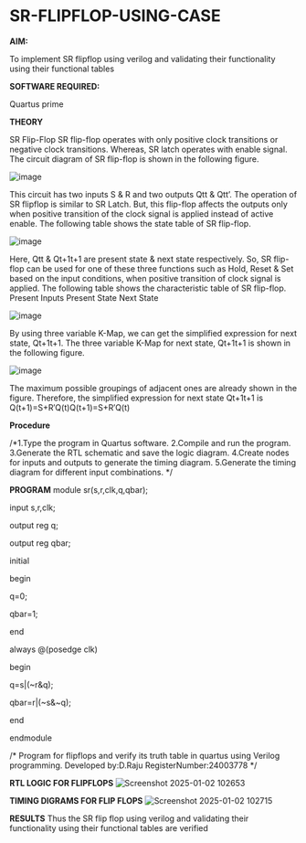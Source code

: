 # SR-FLIPFLOP-USING-CASE

**AIM:**

To implement  SR flipflop using verilog and validating their functionality using their functional tables

**SOFTWARE REQUIRED:**

Quartus prime

**THEORY**

SR Flip-Flop SR flip-flop operates with only positive clock transitions or negative clock transitions. Whereas, SR latch operates with enable signal. The circuit diagram of SR flip-flop is shown in the following figure.

![image](https://github.com/naavaneetha/SR-FLIPFLOP-USING-CASE/assets/154305477/0f710028-ad52-4d3e-9276-8714cf023a25)

 
This circuit has two inputs S & R and two outputs Qtt & Qtt’. The operation of SR flipflop is similar to SR Latch. But, this flip-flop affects the outputs only when positive transition of the clock signal is applied instead of active enable. The following table shows the state table of SR flip-flop.

![image](https://github.com/naavaneetha/SR-FLIPFLOP-USING-CASE/assets/154305477/dabfc4f4-87e3-4cbc-9472-f89ee1b5ed30)

 
Here, Qtt & Qt+1t+1 are present state & next state respectively. So, SR flip-flop can be used for one of these three functions such as Hold, Reset & Set based on the input conditions, when positive transition of clock signal is applied. The following table shows the characteristic table of SR flip-flop. Present Inputs Present State Next State

![image](https://github.com/naavaneetha/SR-FLIPFLOP-USING-CASE/assets/154305477/dd90d16c-aec5-4290-a586-e2346b1e9eb5)

 
By using three variable K-Map, we can get the simplified expression for next state, Qt+1t+1. The three variable K-Map for next state, Qt+1t+1 is shown in the following figure.

![image](https://github.com/naavaneetha/SR-FLIPFLOP-USING-CASE/assets/154305477/473efad6-d70b-4ca7-aeb7-898bbfca319f)

 
The maximum possible groupings of adjacent ones are already shown in the figure. Therefore, the simplified expression for next state Qt+1t+1 is Q(t+1)=S+R′Q(t)Q(t+1)=S+R′Q(t)

**Procedure**

/*1.Type the program in Quartus software. 2.Compile and run the program. 3.Generate the RTL schematic and save the logic diagram. 4.Create nodes for inputs and outputs to generate the timing diagram. 5.Generate the timing diagram for different input combinations. */

**PROGRAM**
module sr(s,r,clk,q,qbar);

input s,r,clk;

output reg q;

output reg qbar;

initial

begin

q=0;

qbar=1;

end

always @(posedge clk)

begin

q=s|(~r&q);

qbar=r|(~s&~q);

end

endmodule

/* Program for flipflops and verify its truth table in quartus using Verilog programming. Developed by:D.Raju RegisterNumber:24003778
*/

**RTL LOGIC FOR FLIPFLOPS**
![Screenshot 2025-01-02 102653](https://github.com/user-attachments/assets/d7ade836-257b-4cd1-b9be-17e22a874d9a)

**TIMING DIGRAMS FOR FLIP FLOPS**
![Screenshot 2025-01-02 102715](https://github.com/user-attachments/assets/2d9724d4-9502-4747-aa2f-a466c06acf4d)

**RESULTS**
Thus the SR flip flop using verilog and validating their functionality using their functional tables are verified
